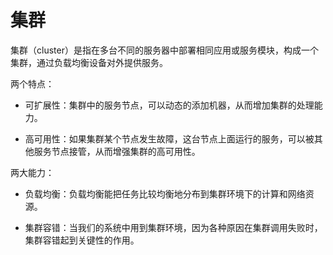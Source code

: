# 集群

集群（cluster）是指在多台不同的服务器中部署相同应用或服务模块，构成一个集群，通过负载均衡设备对外提供服务。

两个特点：

* 可扩展性：集群中的服务节点，可以动态的添加机器，从而增加集群的处理能力。

* 高可用性：如果集群某个节点发生故障，这台节点上面运行的服务，可以被其他服务节点接管，从而增强集群的高可用性。

两大能力：

* 负载均衡：负载均衡能把任务比较均衡地分布到集群环境下的计算和网络资源。

* 集群容错：当我们的系统中用到集群环境，因为各种原因在集群调用失败时，集群容错起到关键性的作用。
